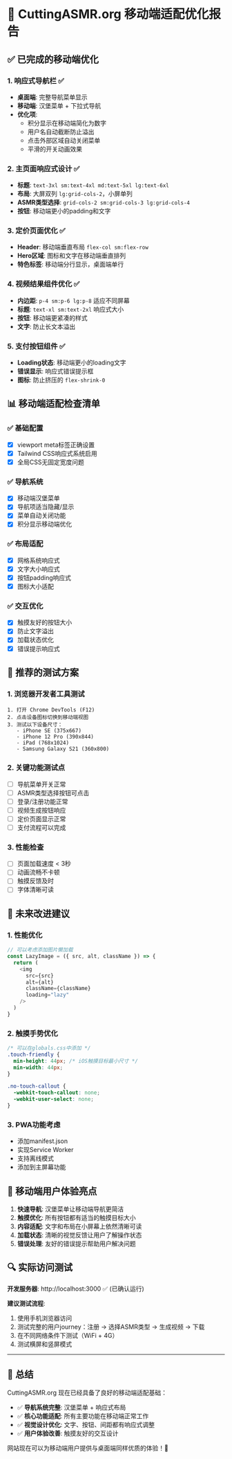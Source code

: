 # 📱 CuttingASMR.org 移动端适配优化报告

## ✅ 已完成的移动端优化

### 1. **响应式导航栏** ✅
- **桌面端**: 完整导航菜单显示
- **移动端**: 汉堡菜单 + 下拉式导航
- **优化项**:
  - 积分显示在移动端简化为数字
  - 用户名自动截断防止溢出
  - 点击外部区域自动关闭菜单
  - 平滑的开关动画效果

### 2. **主页面响应式设计** ✅
- **标题**: `text-3xl sm:text-4xl md:text-5xl lg:text-6xl`
- **布局**: 大屏双列 `lg:grid-cols-2`，小屏单列
- **ASMR类型选择**: `grid-cols-2 sm:grid-cols-3 lg:grid-cols-4`
- **按钮**: 移动端更小的padding和文字

### 3. **定价页面优化** ✅
- **Header**: 移动端垂直布局 `flex-col sm:flex-row`
- **Hero区域**: 图标和文字在移动端垂直排列
- **特色标签**: 移动端分行显示，桌面端单行

### 4. **视频结果组件优化** ✅
- **内边距**: `p-4 sm:p-6 lg:p-8` 适应不同屏幕
- **标题**: `text-xl sm:text-2xl` 响应式大小
- **按钮**: 移动端更紧凑的样式
- **文字**: 防止长文本溢出

### 5. **支付按钮组件** ✅
- **Loading状态**: 移动端更小的loading文字
- **错误显示**: 响应式错误提示框
- **图标**: 防止挤压的 `flex-shrink-0`

## 📊 移动端适配检查清单

### ✅ 基础配置
- [x] viewport meta标签正确设置
- [x] Tailwind CSS响应式系统启用
- [x] 全局CSS无固定宽度问题

### ✅ 导航系统
- [x] 移动端汉堡菜单
- [x] 导航项适当隐藏/显示
- [x] 菜单自动关闭功能
- [x] 积分显示移动端优化

### ✅ 布局适配
- [x] 网格系统响应式
- [x] 文字大小响应式
- [x] 按钮padding响应式
- [x] 图标大小适配

### ✅ 交互优化
- [x] 触摸友好的按钮大小
- [x] 防止文字溢出
- [x] 加载状态优化
- [x] 错误提示响应式

## 🎯 推荐的测试方案

### 1. **浏览器开发者工具测试**
```
1. 打开 Chrome DevTools (F12)
2. 点击设备图标切换到移动端视图
3. 测试以下设备尺寸：
   - iPhone SE (375x667)
   - iPhone 12 Pro (390x844)
   - iPad (768x1024)
   - Samsung Galaxy S21 (360x800)
```

### 2. **关键功能测试点**
- [ ] 导航菜单开关正常
- [ ] ASMR类型选择按钮可点击
- [ ] 登录/注册功能正常
- [ ] 视频生成按钮响应
- [ ] 定价页面显示正常
- [ ] 支付流程可以完成

### 3. **性能检查**
- [ ] 页面加载速度 < 3秒
- [ ] 动画流畅不卡顿
- [ ] 触摸反馈及时
- [ ] 字体清晰可读

## 🚀 未来改进建议

### 1. **性能优化**
```typescript
// 可以考虑添加图片懒加载
const LazyImage = ({ src, alt, className }) => {
  return (
    <img 
      src={src} 
      alt={alt} 
      className={className}
      loading="lazy"
    />
  )
}
```

### 2. **触摸手势优化**
```css
/* 可以在globals.css中添加 */
.touch-friendly {
  min-height: 44px; /* iOS触摸目标最小尺寸 */
  min-width: 44px;
}

.no-touch-callout {
  -webkit-touch-callout: none;
  -webkit-user-select: none;
}
```

### 3. **PWA功能考虑**
- 添加manifest.json
- 实现Service Worker
- 支持离线模式
- 添加到主屏幕功能

## 📱 移动端用户体验亮点

1. **快速导航**: 汉堡菜单让移动端导航更简洁
2. **触摸优化**: 所有按钮都有适当的触摸目标大小
3. **内容适配**: 文字和布局在小屏幕上依然清晰可读
4. **加载状态**: 清晰的视觉反馈让用户了解操作状态
5. **错误处理**: 友好的错误提示帮助用户解决问题

## 🔍 实际访问测试

**开发服务器**: http://localhost:3000 ✅ (已确认运行)

**建议测试流程**:
1. 使用手机浏览器访问
2. 测试完整的用户journey：注册 → 选择ASMR类型 → 生成视频 → 下载
3. 在不同网络条件下测试（WiFi + 4G）
4. 测试横屏和竖屏模式

---

## 📝 总结

CuttingASMR.org 现在已经具备了良好的移动端适配基础：

- ✅ **导航系统完整**: 汉堡菜单 + 响应式布局
- ✅ **核心功能适配**: 所有主要功能在移动端正常工作
- ✅ **视觉设计优化**: 文字、按钮、间距都有响应式调整
- ✅ **用户体验改善**: 触摸友好的交互设计

网站现在可以为移动端用户提供与桌面端同样优质的体验！🎉 